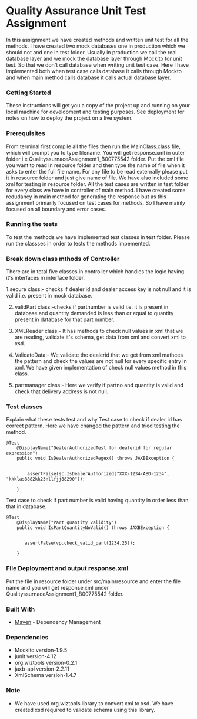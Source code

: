 # Quality Assurance Unit Test Assignment

In this assignment we have created methods and written unit test for all the methods. I have created two mock databases one in production which we should not and one in test folder. Usually in production we call the real database layer and we mock the database layer through Mockito for unit test. So that we don't call database when writing unit test case. Here I have implemented both when test case calls database it calls through Mockto and when main method calls database it calls actual database layer.

### Getting Started
These instructions will get you a copy of the project up and running on your local machine for development and testing purposes. See deployment for notes on how to deploy the project on a live system.

### Prerequisites
From terminal first compile all the files then run the MainClass.class file, which will prompt you to type filename. You will get response.xml in outer folder i.e QualityssurnaceAssignment1_B00775542 folder. 
Put the xml file you want to read in resource folder and then type the name of file when it asks to enter the full file name.
For any file to be read externally please put it in resource folder and just give name of file. We have also included some xml for testing in resource folder. All the test cases are written in test folder for every class we have in controller of main method. I have created some redudancy in main method for generating the response but as this assignment primarily focused on test cases for methods, So I have mainly focused on all boundary and error cases.


### Running the tests
To test the methods we have implemented test classes in test folder. Please run the classses in order to tests the methods impemented. 

### Break down class mthods of Controller
There are in total five classes in controller which handles the logic having it's interfaces in interface folder.

1.secure class:- checks if dealer id and dealer access key is not null and it is valid i.e. present in mock database.

2. validPart class:-checks if partnumber is valid i.e. it is present in database and quantity demanded is less than or equal to quantity present in database for that part number.

3. XMLReader class:- It has methods to check null values in xml that we are reading, validate it's schema, get data from xml and convert xml to xsd.

4. ValidateData:- We validate the dealerid that we get from xml mathces the pattern and check the values are not null for every specific entry in xml. We have given implementation of check null values method in this class.

5. partmanager class:- Here we verify if partno and quantity is valid and check that delivery address is not null. 

### Test classes
Explain what these tests test and why
Test case to check if dealer id has correct pattern. Here we have changed the pattern and tried testing the method.
```
@Test
    @DisplayName("DealerAuthorizedTest for dealerid for regular expression")
    public void IsDealerAuthorizedRegex() throws JAXBException {


        assertFalse(sc.IsDealerAuthorized("XXX-1234-ABD-1234", "kkklas8882kk23nllfjj88290"));

    }
```
Test case to check if part number is valid having quantity in order less than that in database.
```
@Test
    @DisplayName("Part quantity validity")
    public void IsPartQuantityNoValid() throws JAXBException {


       assertFalse(vp.check_valid_part(1234,25));

    }
```

### File Deployment and output response.xml
Put the file in resource folder under src/main/resource and enter the file name and you will get response.xml under QualityssurnaceAssignment1_B00775542 folder. 

### Built With
* [Maven](https://maven.apache.org/) - Dependency Management

### Dependencies
* Mockito version-1.9.5
* junit version-4.12
* org.wiztools version-0.2.1
* jaxb-api version-2.2.11
* XmlSchema version-1.4.7
 
 ### Note
 * We have used org.wiztools library to convert xml to xsd. We have created xsd required to validate schema using this library.

